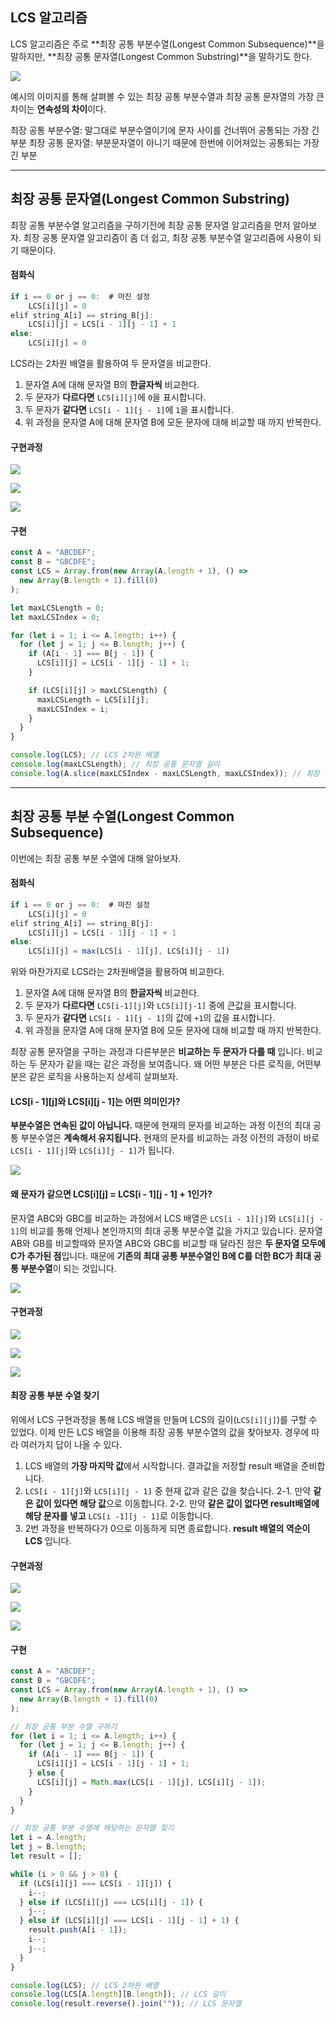 ## LCS 알고리즘

LCS 알고리즘은 주로 **최장 공통 부분수열(Longest Common Subsequence)**을 말하지만, **최장 공통 문자열(Longest Common Substring)**을 말하기도 한다.

![](https://velog.velcdn.com/images/codenmh0822/post/038bc5a0-346b-4fef-80e7-6b7957f35b2a/image.png)

예시의 이미지를 통해 살펴볼 수 있는 최장 공통 부분수열과 최장 공통 문자열의 가장 큰 차이는 **연속성의 차이**이다.

최장 공통 부분수열: 말그대로 부분수열이기에 문자 사이를 건너뛰어 공통되는 가장 긴 부분
최장 공통 문자열: 부분문자열이 아니기 때문에 한번에 이어져있는 공통되는 가장 긴 부분

---

## 최장 공통 문자열(Longest Common Substring)

최장 공통 부분수열 알고리즘을 구하기전에 최장 공통 문자열 알고리즘을 먼저 알아보자.
최장 공통 문자열 알고리즘이 좀 더 쉽고, 최장 공통 부분수열 알고리즘에 사용이 되기 때문이다.

#### 점화식

```javascript
if i == 0 or j == 0:  # 마진 설정
	LCS[i][j] = 0
elif string_A[i] == string_B[j]:
	LCS[i][j] = LCS[i - 1][j - 1] + 1
else:
	LCS[i][j] = 0
```

LCS라는 2차원 배열을 활용하여 두 문자열을 비교한다.

1. 문자열 A에 대해 문자열 B의 **한글자씩** 비교한다.
2. 두 문자가 **다르다면** `LCS[i][j]`에 `0`을 표시합니다.
3. 두 문자가 **같다면** `LCS[i - 1][j - 1]`에 `1`을 표시합니다.
4. 위 과정을 문자열 A에 대해 문자열 B에 모둔 문자에 대해 비교할 때 까지 반복한다.

#### 구현과정

![](https://velog.velcdn.com/images/codenmh0822/post/e6cc7331-d159-42c1-be52-e1d2974f79c9/image.png)

![](https://velog.velcdn.com/images/codenmh0822/post/5839b752-3be1-47b2-8680-79d17ce9e9b9/image.png)

![](https://velog.velcdn.com/images/codenmh0822/post/cbda1616-4d4e-4db5-9e9a-0bbaa20c641c/image.png)

#### 구현

```javascript
const A = "ABCDEF";
const B = "GBCDFE";
const LCS = Array.from(new Array(A.length + 1), () =>
  new Array(B.length + 1).fill(0)
);

let maxLCSLength = 0;
let maxLCSIndex = 0;

for (let i = 1; i <= A.length; i++) {
  for (let j = 1; j <= B.length; j++) {
    if (A[i - 1] === B[j - 1]) {
      LCS[i][j] = LCS[i - 1][j - 1] + 1;
    }

    if (LCS[i][j] > maxLCSLength) {
      maxLCSLength = LCS[i][j];
      maxLCSIndex = i;
    }
  }
}

console.log(LCS); // LCS 2차원 배열
console.log(maxLCSLength); // 최장 공통 문자열 길이
console.log(A.slice(maxLCSIndex - maxLCSLength, maxLCSIndex)); // 최장 공통 문자열
```

---

## 최장 공통 부분 수열(Longest Common Subsequence)

이번에는 최장 공통 부분 수열에 대해 알아보자.

#### 점화식

```javascript
if i == 0 or j == 0:  # 마진 설정
	LCS[i][j] = 0
elif string_A[i] == string_B[j]:
	LCS[i][j] = LCS[i - 1][j - 1] + 1
else:
	LCS[i][j] = max(LCS[i - 1][j], LCS[i][j - 1])
```

위와 마찬가지로 LCS라는 2차원배열을 활용하여 비교한다.

1. 문자열 A에 대해 문자열 B의 **한글자씩** 비교한다.
2. 두 문자가 **다르다면** `LCS[i-1][j]`와 `LCS[i][j-1]` 중에 큰값을 표시합니다.
3. 두 문자가 **같다면** `LCS[i - 1][j - 1]`의 값에 `+1`의 값을 표시합니다.
4. 위 과정을 문자열 A에 대해 문자열 B에 모둔 문자에 대해 비교할 때 까지 반복한다.

최장 공통 문자열을 구하는 과정과 다른부분은 **비교하는 두 문자가 다를 때** 입니다. 비교하는 두 문자가 같을 때는 같은 과정을 보여줍니다. 왜 어떤 부분은 다른 로직을, 어떤부분은 같은 로직을 사용하는지 상세히 살펴보자.

#### LCS[i - 1][j]와 LCS[i][j - 1]는 어떤 의미인가?

**부분수열은 연속된 값이 아닙니다.** 때문에 현재의 문자를 비교하는 과정 이전의 최대 공통 부분수열은 **계속해서 유지됩니다.** 현재의 문자를 비교하는 과정 이전의 과정이 바로 `LCS[i - 1][j]`와 `LCS[i][j - 1]`가 됩니다.

![](https://velog.velcdn.com/images/codenmh0822/post/0343dfb8-4073-47d4-aa33-5bde91477816/image.png)

#### 왜 문자가 같으면 LCS[i][j] = LCS[i - 1][j - 1] + 1인가?

문자열 ABC와 GBC를 비교하는 과정에서 LCS 배열은 `LCS[i - 1][j]`와 `LCS[i][j - 1]`의 비교를 통해 언제나 본인까지의 최대 공통 부분수열 값을 가지고 있습니다.
문자열 AB와 GB를 비교할때와 문자열 ABC와 GBC를 비교할 때 달라진 점은 **두 문자열 모두에 C가 추가된 점**입니다. 때문에 **기존의 최대 공통 부분수열인 B에 C를 더한 BC가 최대 공통 부분수열**이 되는 것입니다.

![](https://velog.velcdn.com/images/codenmh0822/post/99b03905-5922-4b31-ab78-0354c22da862/image.png)

#### 구현과정

![](https://velog.velcdn.com/images/codenmh0822/post/d8fddd22-49ac-468a-b1c3-d8e3b34f626a/image.png)

![](https://velog.velcdn.com/images/codenmh0822/post/aebf9fba-6063-412f-8a89-e6d92038c4c7/image.png)

![](https://velog.velcdn.com/images/codenmh0822/post/3838cf90-cfcb-4106-be9e-86b5db0c5b3d/image.png)

#### 최장 공통 부분 수열 찾기

위에서 LCS 구현과정을 통해 LCS 배열을 만들며 LCS의 길이(`LCS[i][j]`)를 구할 수 있었다. 이제 만든 LCS 배열을 이용해 최장 공통 부분수열의 값을 찾아보자. 경우에 따라 여러가지 답이 나올 수 있다.

1. LCS 배열의 **가장 마지막 값**에서 시작합니다. 결과값을 저장할 result 배열을 준비합니다.
2. `LCS[i - 1][j]`와 `LCS[i][j - 1]` 중 현재 값과 같은 값을 찾습니다.
   2-1. 만약 **같은 값이 있다면 해당 값**으로 이동합니다.
   2-2. 만약 **같은 값이 없다면 result배열에 해당 문자를 넣고** `LCS[i -1][j - 1]`로 이동합니다.
3. 2번 과정을 반복하다가 0으로 이동하게 되면 종료합니다. **result 배열의 역순이 LCS** 입니다.

#### 구현과정

![](https://velog.velcdn.com/images/codenmh0822/post/59e5b8d8-70ac-499d-bb6c-9ffc83729b48/image.png)

![](https://velog.velcdn.com/images/codenmh0822/post/40525e56-e526-46d1-bcff-6029df65e914/image.png)

![](https://velog.velcdn.com/images/codenmh0822/post/c455f471-a2e0-40af-ae7c-bdb049935e16/image.png)

#### 구현

```javascript
const A = "ABCDEF";
const B = "GBCDFE";
const LCS = Array.from(new Array(A.length + 1), () =>
  new Array(B.length + 1).fill(0)
);

// 최장 공통 부분 수열 구하기
for (let i = 1; i <= A.length; i++) {
  for (let j = 1; j <= B.length; j++) {
    if (A[i - 1] === B[j - 1]) {
      LCS[i][j] = LCS[i - 1][j - 1] + 1;
    } else {
      LCS[i][j] = Math.max(LCS[i - 1][j], LCS[i][j - 1]);
    }
  }
}

// 최장 공통 부분 수열에 해당하는 문자열 찾기
let i = A.length;
let j = B.length;
let result = [];

while (i > 0 && j > 0) {
  if (LCS[i][j] === LCS[i - 1][j]) {
    i--;
  } else if (LCS[i][j] === LCS[i][j - 1]) {
    j--;
  } else if (LCS[i][j] === LCS[i - 1][j - 1] + 1) {
    result.push(A[i - 1]);
    i--;
    j--;
  }
}

console.log(LCS); // LCS 2차원 배열
console.log(LCS[A.length][B.length]); // LCS 길이
console.log(result.reverse().join("")); // LCS 문자열
```
